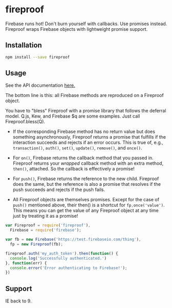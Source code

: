 
fireproof
=========

Firebase runs hot! Don't burn yourself with callbacks. Use promises instead.
Fireproof wraps Firebase objects with lightweight promise support.

## Installation
```bash
npm install --save fireproof
```

## Usage

See the API documentation [here.](https://github.com/casetext/fireproof/blob/master/README.md)

The bottom line is this: all Firebase methods are reproduced on a Fireproof object.

You have to "bless" Fireproof with a promise library that follows the deferral model. Q.js, Kew, and Firebase $q are some examples. Just call Fireproof.bless(Q). 

- If the corresponding Firebase method has no return value but does something asynchronously, Fireproof returns a promise that fulfills if the interaction succeeds and rejects if an error occurs. This is true of, e.g., ```transaction()```, ```auth()```, ```set()```, ```update()```, ```remove()```, and ```once()```.

- For ```on()```, Firebase returns the callback method that you passed in. Fireproof returns your _wrapped_ callback method with an extra method, ```then()```, attached. So the callback is effectively a promise!

- For ```push()```, Firebase returns the reference to the new child. Fireproof does the same, but the reference is also a promise that resolves if the push
succeeds and rejects if the push fails.

- All Fireproof objects are themselves promises. Except for the case of
```push()``` mentioned above, their then() is a shortcut for
```fp.once('value')```. This means you can get the value of any Fireproof object
at any time just by treating it as a promise!

```javascript
var Fireproof = require('fireproof'),
  Firebase = require('firebase');

var fb = new Firebase('https://test.firebaseio.com/thing'),
  fp = new Fireproof(fb);

fireproof.auth('my_auth_token').then(function() {
  console.log('Successfully authenticated.')
}, function(err) {
  console.error('Error authenticating to Firebase!');
})
```

## Support

IE back to 9.

